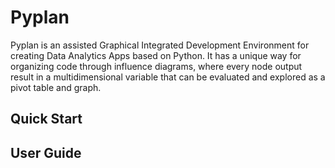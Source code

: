 # Pyplan
Pyplan is an assisted Graphical Integrated Development Environment for creating Data Analytics Apps based on Python.
It has a unique way for organizing code through influence diagrams, where every node output result in a multidimensional variable that can be evaluated and explored as a pivot table and graph.

## Quick Start
## User Guide






<!--stackedit_data:
eyJoaXN0b3J5IjpbMTAwMjczNTIyNSwtMTY0MDIyODQwOSwxMj
QxMzIxNTkwLDE1MjM2NjU1NTMsMjAxMTY2NDQ0MSwxMDg1MDcy
OTk5LC0xNjYxNjc1MjA3LC05Mjk0NjQ0MDgsNDg5OTI4MTY5LC
03NzU4ODQzNjJdfQ==
-->